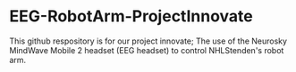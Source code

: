 # EEG-RobotArm-ProjectInnovate

This github respository is for our project innovate; The use of the Neurosky MindWave Mobile 2 headset (EEG headset) to control NHLStenden's robot arm. 

